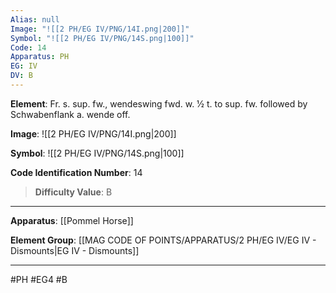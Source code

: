 ```yaml
---
Alias: null
Image: "![[2 PH/EG IV/PNG/14I.png|200]]"
Symbol: "![[2 PH/EG IV/PNG/14S.png|100]]"
Code: 14
Apparatus: PH
EG: IV
DV: B
---
```

**Element**: Fr. s. sup. fw., wendeswing fwd. w. 1⁄2 t. to sup. fw. followed by Schwabenflank a. wende off.

**Image**:
![[2 PH/EG IV/PNG/14I.png|200]]

**Symbol**:
![[2 PH/EG IV/PNG/14S.png|100]]

**Code Identification Number**: 14

>**Difficulty Value**: B

___
**Apparatus**: [[Pommel Horse]]

**Element Group**: [[MAG CODE OF POINTS/APPARATUS/2 PH/EG IV/EG IV - Dismounts|EG IV - Dismounts]]
___
#PH #EG4 #B
